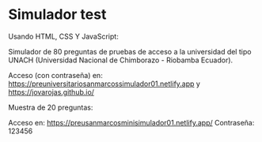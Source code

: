 # Simulador test
Usando HTML, CSS Y JavaScript:

Simulador de 80 preguntas de pruebas de acceso a la universidad del tipo UNACH (Universidad Nacional de Chimborazo - Riobamba Ecuador).

Acceso (con contraseña) en:
https://preuniversitariosanmarcossimulador01.netlify.app
y https://jovarojas.github.io/


Muestra de 20 preguntas:

Acceso en: https://preusanmarcosminisimulador01.netlify.app/
Contraseña: 123456
